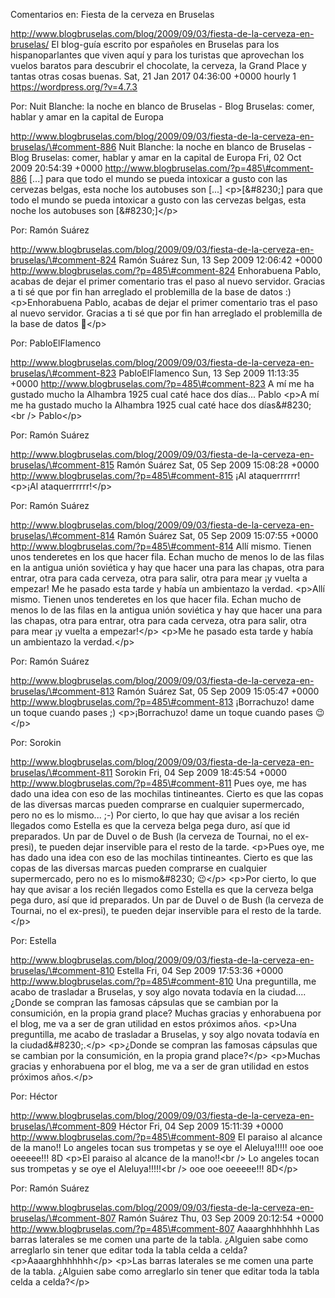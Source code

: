 Comentarios en: Fiesta de la cerveza en Bruselas

http://www.blogbruselas.com/blog/2009/09/03/fiesta-de-la-cerveza-en-bruselas/
El blog-guía escrito por españoles en Bruselas para los hispanoparlantes
que viven aquí y para los turistas que aprovechan los vuelos baratos
para descubrir el chocolate, la cerveza, la Grand Place y tantas otras
cosas buenas. Sat, 21 Jan 2017 04:36:00 +0000 hourly 1
https://wordpress.org/?v=4.7.3

Por: Nuit Blanche: la noche en blanco de Bruselas - Blog Bruselas:
comer, hablar y amar en la capital de Europa

http://www.blogbruselas.com/blog/2009/09/03/fiesta-de-la-cerveza-en-bruselas/\#comment-886
Nuit Blanche: la noche en blanco de Bruselas - Blog Bruselas: comer,
hablar y amar en la capital de Europa Fri, 02 Oct 2009 20:54:39 +0000
http://www.blogbruselas.com/?p=485\#comment-886 \[\...\] para que todo
el mundo se pueda intoxicar a gusto con las cervezas belgas, esta noche
los autobuses son \[\...\] \<p\>\[&\#8230;\] para que todo el mundo se
pueda intoxicar a gusto con las cervezas belgas, esta noche los
autobuses son \[&\#8230;\]\</p\>

Por: Ramón Suárez

http://www.blogbruselas.com/blog/2009/09/03/fiesta-de-la-cerveza-en-bruselas/\#comment-824
Ramón Suárez Sun, 13 Sep 2009 12:06:42 +0000
http://www.blogbruselas.com/?p=485\#comment-824 Enhorabuena Pablo,
acabas de dejar el primer comentario tras el paso al nuevo servidor.
Gracias a ti sé que por fin han arreglado el problemilla de la base de
datos :) \<p\>Enhorabuena Pablo, acabas de dejar el primer comentario
tras el paso al nuevo servidor. Gracias a ti sé que por fin han
arreglado el problemilla de la base de datos 🙂\</p\>

Por: PabloElFlamenco

http://www.blogbruselas.com/blog/2009/09/03/fiesta-de-la-cerveza-en-bruselas/\#comment-823
PabloElFlamenco Sun, 13 Sep 2009 11:13:35 +0000
http://www.blogbruselas.com/?p=485\#comment-823 A mí me ha gustado mucho
la Alhambra 1925 cual caté hace dos días\... Pablo \<p\>A mí me ha
gustado mucho la Alhambra 1925 cual caté hace dos días&\#8230;\<br /\>
Pablo\</p\>

Por: Ramón Suárez

http://www.blogbruselas.com/blog/2009/09/03/fiesta-de-la-cerveza-en-bruselas/\#comment-815
Ramón Suárez Sat, 05 Sep 2009 15:08:28 +0000
http://www.blogbruselas.com/?p=485\#comment-815 ¡Al ataquerrrrrr!
\<p\>¡Al ataquerrrrrr!\</p\>

Por: Ramón Suárez

http://www.blogbruselas.com/blog/2009/09/03/fiesta-de-la-cerveza-en-bruselas/\#comment-814
Ramón Suárez Sat, 05 Sep 2009 15:07:55 +0000
http://www.blogbruselas.com/?p=485\#comment-814 Allí mismo. Tienen unos
tenderetes en los que hacer fila. Echan mucho de menos lo de las filas
en la antigua unión soviética y hay que hacer una para las chapas, otra
para entrar, otra para cada cerveza, otra para salir, otra para mear ¡y
vuelta a empezar! Me he pasado esta tarde y había un ambientazo la
verdad. \<p\>Allí mismo. Tienen unos tenderetes en los que hacer fila.
Echan mucho de menos lo de las filas en la antigua unión soviética y hay
que hacer una para las chapas, otra para entrar, otra para cada cerveza,
otra para salir, otra para mear ¡y vuelta a empezar!\</p\> \<p\>Me he
pasado esta tarde y había un ambientazo la verdad.\</p\>

Por: Ramón Suárez

http://www.blogbruselas.com/blog/2009/09/03/fiesta-de-la-cerveza-en-bruselas/\#comment-813
Ramón Suárez Sat, 05 Sep 2009 15:05:47 +0000
http://www.blogbruselas.com/?p=485\#comment-813 ¡Borrachuzo! dame un
toque cuando pases ;) \<p\>¡Borrachuzo! dame un toque cuando pases
😉\</p\>

Por: Sorokin

http://www.blogbruselas.com/blog/2009/09/03/fiesta-de-la-cerveza-en-bruselas/\#comment-811
Sorokin Fri, 04 Sep 2009 18:45:54 +0000
http://www.blogbruselas.com/?p=485\#comment-811 Pues oye, me has dado
una idea con eso de las mochilas tintineantes. Cierto es que las copas
de las diversas marcas pueden comprarse en cualquier supermercado, pero
no es lo mismo\... ;-) Por cierto, lo que hay que avisar a los recién
llegados como Estella es que la cerveza belga pega duro, así que id
preparados. Un par de Duvel o de Bush (la cerveza de Tournai, no el
ex-presi), te pueden dejar inservible para el resto de la tarde.
\<p\>Pues oye, me has dado una idea con eso de las mochilas
tintineantes. Cierto es que las copas de las diversas marcas pueden
comprarse en cualquier supermercado, pero no es lo mismo&\#8230; 😉\</p\>
\<p\>Por cierto, lo que hay que avisar a los recién llegados como
Estella es que la cerveza belga pega duro, así que id preparados. Un par
de Duvel o de Bush (la cerveza de Tournai, no el ex-presi), te pueden
dejar inservible para el resto de la tarde.\</p\>

Por: Estella

http://www.blogbruselas.com/blog/2009/09/03/fiesta-de-la-cerveza-en-bruselas/\#comment-810
Estella Fri, 04 Sep 2009 17:53:36 +0000
http://www.blogbruselas.com/?p=485\#comment-810 Una preguntilla, me
acabo de trasladar a Bruselas, y soy algo novata todavía en la
ciudad\.... ¿Donde se compran las famosas cápsulas que se cambian por la
consumición, en la propia grand place? Muchas gracias y enhorabuena por
el blog, me va a ser de gran utilidad en estos próximos años. \<p\>Una
preguntilla, me acabo de trasladar a Bruselas, y soy algo novata todavía
en la ciudad&\#8230;.\</p\> \<p\>¿Donde se compran las famosas cápsulas
que se cambian por la consumición, en la propia grand place?\</p\>
\<p\>Muchas gracias y enhorabuena por el blog, me va a ser de gran
utilidad en estos próximos años.\</p\>

Por: Héctor

http://www.blogbruselas.com/blog/2009/09/03/fiesta-de-la-cerveza-en-bruselas/\#comment-809
Héctor Fri, 04 Sep 2009 15:11:39 +0000
http://www.blogbruselas.com/?p=485\#comment-809 El paraiso al alcance de
la mano!! Lo angeles tocan sus trompetas y se oye el Aleluya!!!!! ooe
ooe oeeeee!!! 8D \<p\>El paraiso al alcance de la mano!!\<br /\> Lo
angeles tocan sus trompetas y se oye el Aleluya!!!!!\<br /\> ooe ooe
oeeeee!!! 8D\</p\>

Por: Ramón Suárez

http://www.blogbruselas.com/blog/2009/09/03/fiesta-de-la-cerveza-en-bruselas/\#comment-807
Ramón Suárez Thu, 03 Sep 2009 20:12:54 +0000
http://www.blogbruselas.com/?p=485\#comment-807 Aaaarghhhhhhh Las barras
laterales se me comen una parte de la tabla. ¿Alguien sabe como
arreglarlo sin tener que editar toda la tabla celda a celda?
\<p\>Aaaarghhhhhhh\</p\> \<p\>Las barras laterales se me comen una parte
de la tabla. ¿Alguien sabe como arreglarlo sin tener que editar toda la
tabla celda a celda?\</p\>
